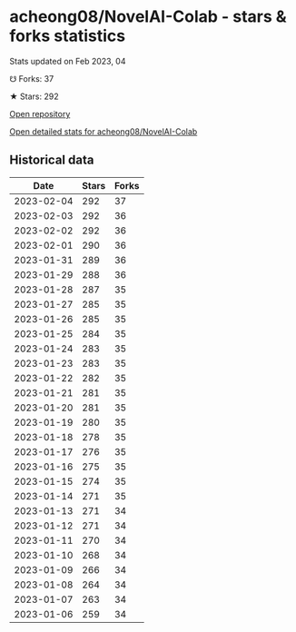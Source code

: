# acheong08/NovelAI-Colab - stars & forks statistics

Stats updated on Feb 2023, 04

☋ Forks: 37

★ Stars: 292

[Open repository](https://github.com/acheong08/NovelAI-Colab)

[Open detailed stats for acheong08/NovelAI-Colab](https://reviewgithub.com/rep/acheong08/NovelAI-Colab)

## Historical data
| Date | Stars | Forks |
|------|-------|-------|
| 2023-02-04 | 292 | 37 | 
| 2023-02-03 | 292 | 36 | 
| 2023-02-02 | 292 | 36 | 
| 2023-02-01 | 290 | 36 | 
| 2023-01-31 | 289 | 36 | 
| 2023-01-29 | 288 | 36 | 
| 2023-01-28 | 287 | 35 | 
| 2023-01-27 | 285 | 35 | 
| 2023-01-26 | 285 | 35 | 
| 2023-01-25 | 284 | 35 | 
| 2023-01-24 | 283 | 35 | 
| 2023-01-23 | 283 | 35 | 
| 2023-01-22 | 282 | 35 | 
| 2023-01-21 | 281 | 35 | 
| 2023-01-20 | 281 | 35 | 
| 2023-01-19 | 280 | 35 | 
| 2023-01-18 | 278 | 35 | 
| 2023-01-17 | 276 | 35 | 
| 2023-01-16 | 275 | 35 | 
| 2023-01-15 | 274 | 35 | 
| 2023-01-14 | 271 | 35 | 
| 2023-01-13 | 271 | 34 | 
| 2023-01-12 | 271 | 34 | 
| 2023-01-11 | 270 | 34 | 
| 2023-01-10 | 268 | 34 | 
| 2023-01-09 | 266 | 34 | 
| 2023-01-08 | 264 | 34 | 
| 2023-01-07 | 263 | 34 | 
| 2023-01-06 | 259 | 34 | 

